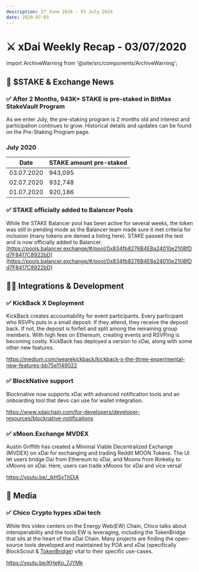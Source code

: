 ```yaml
---
description: 27 June 2020 - 03 July 2020
date: 2020-07-03
---
```


# ⚔️ xDai Weekly Recap - 03/07/2020

import ArchiveWarning from '@site/src/components/ArchiveWarning';

<ArchiveWarning />

## :satellite: $STAKE & Exchange News

### ✅ After 2 Months, 943K+ STAKE is pre-staked in BitMax StakeVault Program

As we enter July, the pre-staking program is 2 months old and interest and participation continues to grow. Historical details and updates can be found on the Pre-Staking Program page.

### July 2020

| Date       | STAKE amount pre-staked |
| ---------- | ----------------------- |
| 03.07.2020 | 943,095                 |
| 02.07.2020 | 932,748                 |
| 01.07.2020 | 920,186                 |

### ✅ STAKE officially added to Balancer Pools

While the STAKE Balancer pool has been active for several weeks, the token was still in pending mode as the Balancer team made sure it met criteria for inclusion (many tokens are denied a listing here).  STAKE passed the test and is now officially added to Balancer.\
[https://pools.balancer.exchange/#/pool/0x834fb8276B4E8a24010e2108fDd7F8417C8922bD](https://pools.balancer.exchange/#/pool/0x834fb8276B4E8a24010e2108fDd7F8417C8922bD)

## 👷‍♀️ Integrations & Development

### ✅ KickBack X Deployment

KickBack creates accountability for event participants. Every participant who RSVPs puts in a small deposit. If they attend, they receive the deposit back. If not, the deposit is forfeit and split among the remaining group members. With high fees on Ethereum, creating events and RSVPing is becoming costly. KickBack has deployed a version to xDai, along with some other new features.

https://medium.com/wearekickback/kickback-x-the-three-experimental-new-features-bb75e1149022

### ✅ BlockNative support

Blocknative now supports xDai with advanced notification tools and an onboarding tool that devs can use for wallet integration.

https://www.xdaichain.com/for-developers/developer-resources/blocknative-notifications

### ✅ xMoon.Exchange MVDEX

Austin Griffith has created a Minimal Viable Decentralized Exchange (MVDEX) on xDai for exchanging and trading Reddit MOON Tokens. The UI let users bridge Dai from Ethereum to xDai, and Moons from Rinkeby to xMoons on xDai. Here, users can trade xMoons for xDai and vice versa! 

https://youtu.be/_ikHSyThDiA

## :newspaper: Media

### ✅ Chico Crypto hypes xDai tech

While this video centers on the Energy Web(EW) Chain, Chico talks about interoperability and the tools EW is leveraging, including the TokenBridge that sits at the heart of the xDai Chain. Many projects are finding the open-source tools developed and maintained by POA and xDai (specifically BlockScout & [TokenBridge](https://docs.tokenbridge.net/)) vital to their specific use-cases.

https://youtu.be/KHeKo_7JYMk




